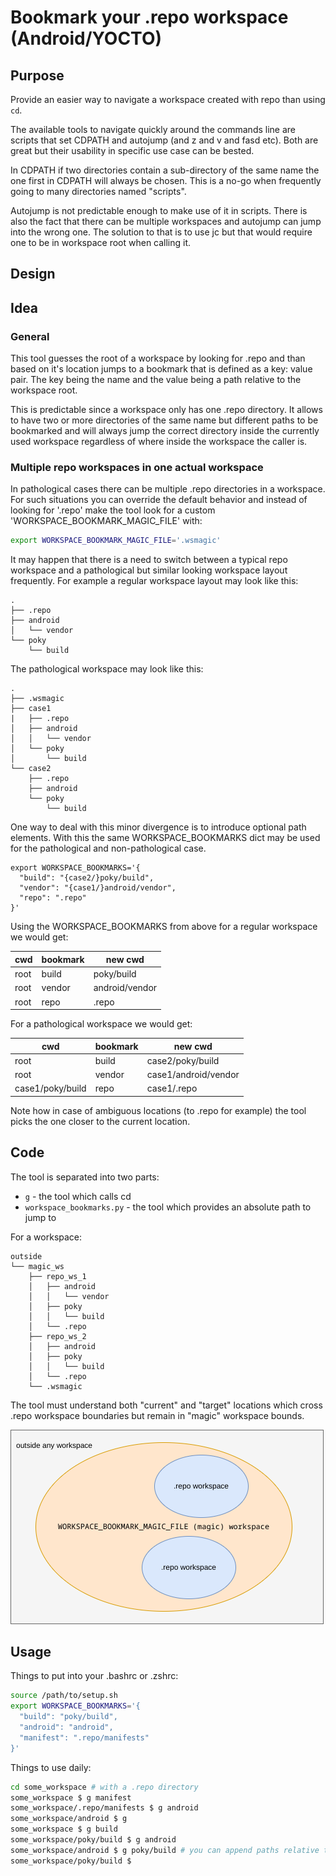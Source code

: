 # Bookmark your .repo workspace (Android/YOCTO)

## Purpose

Provide an easier way to navigate a workspace created with repo than using `cd`.

The available tools to navigate quickly around the commands line are scripts
that set CDPATH and autojump (and z and v and fasd etc). Both are great but
their usability in specific use case can be bested.

In CDPATH if two directories contain a sub-directory of the same name the one
first in CDPATH will always be chosen. This is a no-go when frequently going to
many directories named "scripts".

Autojump is not predictable enough to make use of it in scripts. There is also
the fact that there can be multiple workspaces and autojump can jump into the
wrong one. The solution to that is to use jc but that would require one to be
in workspace root when calling it.

## Design

## Idea

### General

This tool guesses the root of a workspace by looking for .repo and than based
on it's location jumps to a bookmark that is defined as a key: value pair. The
key being the name and the value being a path relative to the workspace root.

This is predictable since a workspace only has one .repo directory. It allows
to have two or more directories of the same name but different paths to be
bookmarked and will always jump the correct directory inside the currently
used workspace regardless of where inside the workspace the caller is.


### Multiple repo workspaces in one actual workspace

In pathological cases there can be multiple .repo directories in a workspace.
For such situations you can override the default behavior and instead of
looking for '.repo' make the tool look for a custom
'WORKSPACE_BOOKMARK_MAGIC_FILE' with:

```sh
export WORKSPACE_BOOKMARK_MAGIC_FILE='.wsmagic'
```

It may happen that there is a need to switch between a typical repo workspace
and a pathological but similar looking workspace layout frequently. For example
a regular workspace layout may look like this:

```text
.
├── .repo
├── android
│   └── vendor
└── poky
    └── build
```

The pathological workspace may look like this:

```text
.
├── .wsmagic
├── case1
|   ├── .repo
│   ├── android
│   │   └── vendor
│   └── poky
│       └── build
└── case2
    ├── .repo
    ├── android
    └── poky
        └── build
```

One way to deal with this minor divergence is to introduce optional path elements.
With this the same WORKSPACE_BOOKMARKS dict may be used for the pathological and
non-pathological case.

```text
export WORKSPACE_BOOKMARKS='{
  "build": "{case2/}poky/build",
  "vendor": "{case1/}android/vendor",
  "repo": ".repo"
}'
```

Using the WORKSPACE_BOOKMARKS from above for a regular workspace we would get:

|cwd |bookmark|new cwd       |
|----|--------|--------------|
|root|build   |poky/build    |
|root|vendor  |android/vendor|
|root|repo    |.repo         |

For a pathological workspace we would get:

|cwd             |bookmark|new cwd             |
|----------------|--------|--------------------|
|root            |build   |case2/poky/build    |
|root            |vendor  |case1/android/vendor|
|case1/poky/build|repo    |case1/.repo         |

Note how in case of ambiguous locations (to .repo for example) the tool picks
the one closer to the current location.

## Code

The tool is separated into two parts:

* `g` - the tool which calls cd
* `workspace_bookmarks.py` - the tool which provides an absolute path to jump to

For a workspace:

```text
outside
└── magic_ws
    ├── repo_ws_1
    │   ├── android
    │   │   └── vendor
    │   ├── poky
    │   │   └── build
    │   └── .repo
    ├── repo_ws_2
    │   ├── android
    │   ├── poky
    │   │   └── build
    │   └── .repo
    └── .wsmagic
```

The tool must understand both "current" and "target" locations which cross
.repo workspace boundaries but remain in "magic" workspace bounds.

![](./workspace_representation.drawio.png)

## Usage

Things to put into your .bashrc or .zshrc:

```sh
source /path/to/setup.sh
export WORKSPACE_BOOKMARKS='{
  "build": "poky/build",
  "android": "android",
  "manifest": ".repo/manifests"
}'
```

Things to use daily:

```sh
cd some_workspace # with a .repo directory
some_workspace $ g manifest
some_workspace/.repo/manifests $ g android
some_workspace/android $ g
some_workspace $ g build
some_workspace/poky/build $ g android
some_workspace/android $ g poky/build # you can append paths relative to bookmark
some_workspace/poky/build $
```
